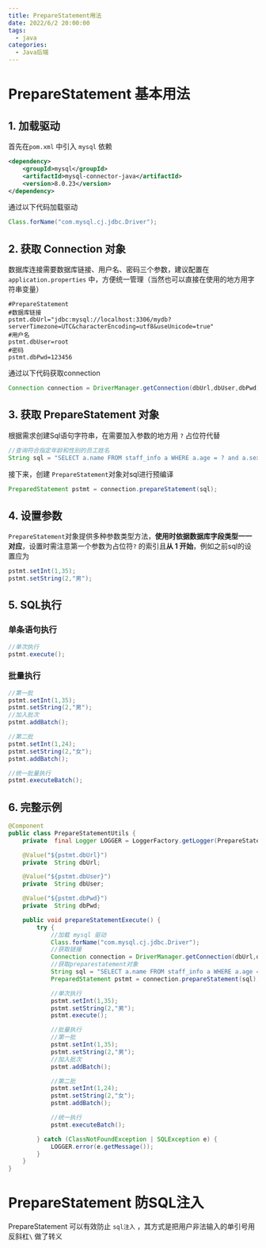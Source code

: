 ```yaml
---
title: PrepareStatement用法
date: 2022/6/2 20:00:00
tags: 
  - java
categories: 
  - Java后端
---
```


# PrepareStatement 基本用法

## 1. 加载驱动

首先在`pom.xml` 中引入 `mysql` 依赖

```xml
<dependency>
    <groupId>mysql</groupId>
    <artifactId>mysql-connector-java</artifactId>
    <version>8.0.23</version>
</dependency>
```

通过以下代码加载驱动

```java
Class.forName("com.mysql.cj.jdbc.Driver");
```



## 2. 获取 Connection 对象

数据库连接需要数据库链接、用户名、密码三个参数，建议配置在`application.properties` 中，方便统一管理（当然也可以直接在使用的地方用字符串变量）

```properties
#PrepareStatement
#数据库链接
pstmt.dbUrl="jdbc:mysql://localhost:3306/mydb?serverTimezone=UTC&characterEncoding=utf8&useUnicode=true"
#用户名
pstmt.dbUser=root
#密码
pstmt.dbPwd=123456
```

通过以下代码获取connection

```java
Connection connection = DriverManager.getConnection(dbUrl,dbUser,dbPwd);
```



## 3. 获取 PrepareStatement 对象

根据需求创建Sql语句字符串，在需要加入参数的地方用 `?` 占位符代替

```java
//查询符合指定年龄和性别的员工姓名
String sql = "SELECT a.name FROM staff_info a WHERE a.age = ? and a.sex = ?";
```

接下来，创建 `PrepareStatement`对象对sql进行预编译

```java
PreparedStatement pstmt = connection.prepareStatement(sql);
```



## 4. 设置参数

`PrepareStatement`对象提供多种参数类型方法，**使用时依据数据库字段类型一一对应**，设置时需注意第一个参数为占位符`?` 的索引且**从 1 开始**，例如之前sql的设置应为

```java
pstmt.setInt(1,35);
pstmt.setString(2,"男");
```



## 5. SQL执行

### 单条语句执行

```java
//单次执行
pstmt.execute();
```

### 批量执行

```java
//第一批
pstmt.setInt(1,35);
pstmt.setString(2,"男");
//加入批次
pstmt.addBatch();

//第二批
pstmt.setInt(1,24);
pstmt.setString(2,"女");
pstmt.addBatch();

//统一批量执行
pstmt.executeBatch();
```



## 6. 完整示例

```java
@Component
public class PrepareStatementUtils {
    private  final Logger LOGGER = LoggerFactory.getLogger(PrepareStatementUtils.class);

    @Value("${pstmt.dbUrl}")
    private  String dbUrl;

    @Value("${pstmt.dbUser}")
    private  String dbUser;

    @Value("${pstmt.dbPwd}")
    private  String dbPwd;

    public void prepareStatementExecute() {
        try {
            //加载 mysql 驱动
            Class.forName("com.mysql.cj.jdbc.Driver");
            //获取链接
            Connection connection = DriverManager.getConnection(dbUrl,dbUser,dbPwd);
            //获取preparestatement对象
            String sql = "SELECT a.name FROM staff_info a WHERE a.age = ? and a.sex = ?";
            PreparedStatement pstmt = connection.prepareStatement(sql);

            //单次执行
            pstmt.setInt(1,35);
            pstmt.setString(2,"男");
            pstmt.execute();

            //批量执行
            //第一批
            pstmt.setInt(1,35);
            pstmt.setString(2,"男");
            //加入批次
            pstmt.addBatch();

            //第二批
            pstmt.setInt(1,24);
            pstmt.setString(2,"女");
            pstmt.addBatch();

            //统一执行
            pstmt.executeBatch();

        } catch (ClassNotFoundException | SQLException e) {
            LOGGER.error(e.getMessage());
        }
    }
}
```



# PrepareStatement 防SQL注入

PrepareStatement 可以有效防止 `sql注入` ，其方式是把用户非法输入的单引号用反斜杠`\` 做了转义

# 